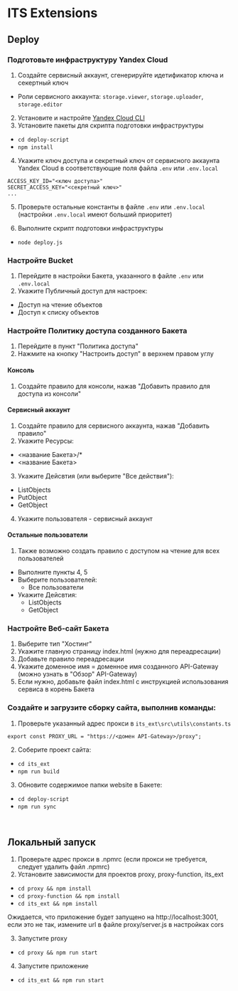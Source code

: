 # ITS Extensions

## Deploy

### Подготовьте инфраструктуру Yandex Cloud
1. Создайте сервисный аккаунт, сгенерируйте идетификатор ключа и секертный ключ
 - Роли сервисного аккаунта: ```storage.viewer```, ```storage.uploader```, ```storage.editor```
2. Установите и настройте [Yandex Cloud CLI](https://cloud.yandex.ru/docs/cli/quickstart)
3. Установите пакеты для скрипта подготовки инфраструктуры
 - ```cd deploy-script```
 - ```npm install```
4. Укажите ключ доступа и секретный ключ от сервисного аккаунта Yandex Cloud в соответствующие поля файла `.env` или `.env.local`
```
ACCESS_KEY_ID="<ключ доступа>"
SECRET_ACCESS_KEY="<секретный ключ>"
...
```
5. Проверьте остальные константы в файле `.env` или `.env.local` (настройки `.env.local` имеют больший приоритет)

6. Выполните скрипт подготовки инфраструктуры
 - ```node deploy.js```

### Настройте Bucket
1. Перейдите в настройки Бакета, указанного в файле `.env` или `.env.local`
2. Укажите Публичный доступ для настроек:
  - Доступ на чтение объектов
  - Доступ к списку объектов

### Настройте Политику доступа созданного Бакета
1. Перейдите в пункт "Политика доступа"
2. Нажмите на кнопку "Настроить доступ" в верхнем правом углу
#### Консоль
1. Создайте правило для консоли, нажав  "Добавить правило для доступа из консоли"
#### Сервисный аккаунт
1. Создайте правило для сервисного аккаунта, нажав "Добавить правило"
2. Укажите Ресурсы:
  - <название Бакета>/*
  - <название Бакета>
3. Укажите Дейсвтия (или выберите "Все действия"):
 - ListObjects
 - PutObject
 - GetObject
4. Укажите пользователя - сервисный аккаунт
#### Остальные пользователи
1. Также возможно создать правило с доступом на чтение для всех пользователей
 - Выполните пункты 4, 5
 - Выберите пользователей:
   - Все пользователи
 - Укажите Дейсвтия:
   - ListObjects
   - GetObject

### Настройте Веб-сайт Бакета
1. Выберите тип "Хостинг"
2. Укажите главную страницу index.html (нужно для переадресации)
3. Добавьте правило переадресации
4. Укажите доменное имя = доменное имя созданного API-Gateway (можно узнать в "Обзор" API-Gateway)
5. Если нужно, добавьте файл index.html с инструкцией использования сервиса в корень Бакета

### Создайте и загрузите сборку сайта, выполнив команды:
1. Проверьте указанный адрес прокси в ```its_ext\src\utils\constants.ts```
```
export const PROXY_URL = "https://<домен API-Gateway>/proxy";
```

2. Соберите проект сайта:
  - ```cd its_ext```
  - ```npm run build```

3. Обновите содержимое папки website в Бакете:
  - ```cd deploy-script```
  - ```npm run sync```

<br />

## Локальный запуск

1. Проверьте адрес прокси в .npmrc (если прокси не требуется, следует удалить файл .npmrc)
2. Установите зависимости для проектов proxy, proxy-function, its_ext
  - ```cd proxy && npm install```
  - ```cd proxy-function && npm install```
  - ```cd its_ext && npm install```

Ожидается, что приложение будет запущено на http://localhost:3001, если это не так, измените url в файле proxy/server.js в настройках cors

3. Запустите proxy
  - ```cd proxy && npm run start```
4. Запустите приложение
  - ```cd its_ext && npm run start```
